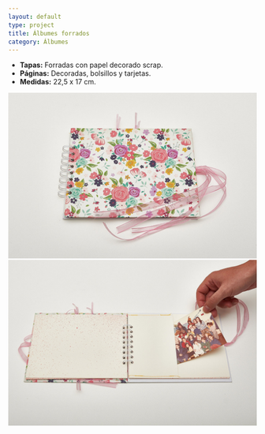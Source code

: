 ```yaml
---
layout: default
type: project
title: Álbumes forrados
category: Álbumes
---
```


- **Tapas:** Forradas con papel decorado scrap.
- **Páginas:** Decoradas, bolsillos y tarjetas.
- **Medidas:** 22,5 x 17 cm. 

![](05.jpg)
![](06.jpg)
